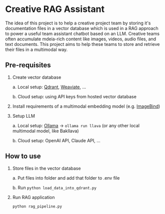 # Creative RAG Assistant
The idea of this project is to help a creative project team by storing it's documentation files in a vector database which is used in a RAG approach to power a useful team assistant chatbot based on an LLM.
Creative teams often accumulate mdeia-rich content like images, videos, audio files, and text documents. This project aims to help these teams to store and retrieve their files in a multimodal way.

## Pre-requisites 
1. Create vector database
   
    a. Local setup: [Qdrant](https://qdrant.tech/documentation/quickstart/), [Weaviate](https://weaviate.io/developers/weaviate/installation/docker-compose#starter-docker-compose-file), ...

    b. Cloud setup: using API keys from hosted vector database
2. Install requirements of a multimodal embedding model (e.g. [ImageBind](https://imagebind.metademolab.com/))
3. Setup LLM
   
   a. Local setup: [Ollama](https://github.com/ollama/ollama) -> `ollama run llava` (or any other local multimodal model, like Bakllava)

   b. Cloud setup: OpenAI API, Claude API, ...

## How to use
1. Store files in the vector database
   
   a. Put files into folder and add that folder to .env file

   b. Run `python load_data_into_qdrant.py`
2. Run RAG application
   
   `python rag_pipeline.py`